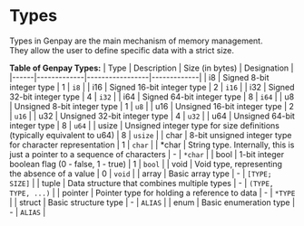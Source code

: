# Types
Types in Genpay are the main mechanism of memory management. <br/>
They allow the user to define specific data with a strict size. <br/>

**Table of Genpay Types:**
| Type | Description | Size (in bytes) | Designation |
|------|-------------|-----------------|-------------|
| i8 | Signed 8-bit integer type | 1 | `i8` |
| i16 | Signed 16-bit integer type | 2 | `i16` |
| i32 | Signed 32-bit integer type | 4 | `i32` |
| i64 | Signed 64-bit integer type | 8 | `i64` |
| u8 | Unsigned 8-bit integer type | 1 | `u8` |
| u16 | Unsigned 16-bit integer type | 2 | `u16` |
| u32 | Unsigned 32-bit integer type | 4 | `u32` |
| u64 | Unsigned 64-bit integer type | 8 | `u64` |
| usize | Unsigned integer type for size definitions (typically equivalent to u64) | 8 | `usize` |
| char | 8-bit unsigned integer type for character representation | 1 | `char` |
| *char | String type. Internally, this is just a pointer to a sequence of characters | - | `*char` |
| bool | 1-bit integer boolean flag (0 - false, 1 - true) | 1 | `bool` |
| void | Void type, representing the absence of a value | 0 | `void` |
| array | Basic array type | - | `[TYPE; SIZE]` |
| tuple | Data structure that combines multiple types | - | `(TYPE, TYPE, ...)` |
| pointer | Pointer type for holding a reference to data | - | `*TYPE` |
| struct | Basic structure type | - | `ALIAS` |
| enum | Basic enumeration type | - | `ALIAS` |
